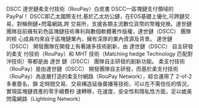 DSCC 達世鏈柔支付技術（RouPay）白皮書 DSCC—區塊鏈支付領域的 PayPal！ DSCC即乙太國際支付,基於乙太坊公鏈，在EOS基礎上優化,可跨鏈交易，對稱側鏈+閃電網路,跨 交易所，支援各類主流數位貨幣的幣種兌換。達世鏈 團隊目前擁有彩色區塊鏈技術專利與數個軟體著作版權，達世鏈（DSCC） 團隊的核 心成員均來自于區塊鏈業內，擁有深厚的業內資源及背景。  達世鏈（DSCC） 開發團隊在開發上有著諸多技術創新，由 達世鏈（DSCC） 自主研發的柔支 付技術（RouPay）和 MHT 技術（Matching hedge Technology 匹配對沖技術）等都是由 達世 鏈（DSCC） 團隊自主研發的創新功能。  柔支付技術（RouPay）是由達世鏈（DSCC） 開發團隊自主研發，而基於柔支付技術 （RouPay）為底層打造的柔支付網路（RouPay Network），綜合運用了 2-of-2 多重簽名、鎖 定時間交易、交易構造延後廣播等技術，可以在不需信任的情況，實現區塊鏈資產的零手續費秒 速轉移，在速度、安全性和隱私性方面，足以媲美閃電網路（Lightning Network）
